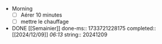 - Morning
  * [ ] Aérer 10 minutes
  * [ ] mettre le chauffage
- DONE [[Semainier]] 
  done-ms:: 1733721228175
  completed:: [[2024/12/09]] *06:13*
  string:: 20241209